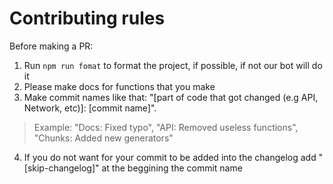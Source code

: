 # Contributing rules

Before making a PR:

1. Run `npm run fomat` to format the project, if possible, if not our bot will do it
2. Please make docs for functions that you make
3. Make commit names like that: "[part of code that got changed (e.g API, Network, etc)]: [commit name]". 
> Example: "Docs: Fixed typo", "API: Removed useless functions", "Chunks: Added new generators"

4. If you do not want for your commit to be added into the changelog add "[skip-changelog]" at the beggining the commit name
